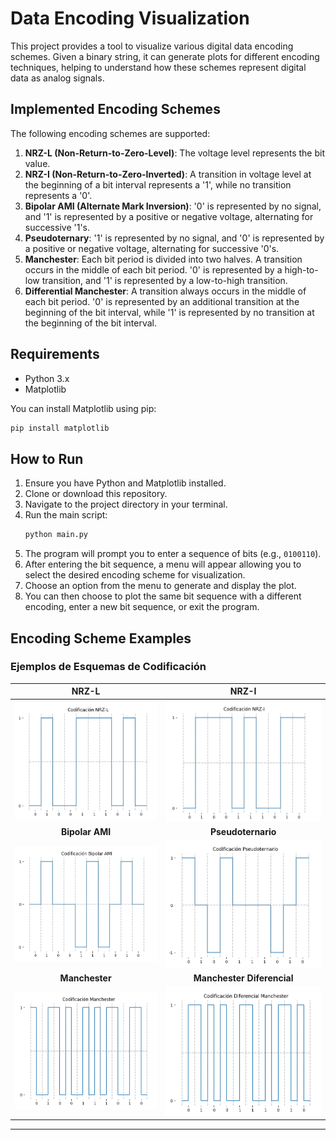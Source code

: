 # Data Encoding Visualization

This project provides a tool to visualize various digital data encoding schemes. Given a binary string, it can generate plots for different encoding techniques, helping to understand how these schemes represent digital data as analog signals.

## Implemented Encoding Schemes

The following encoding schemes are supported:

1.  **NRZ-L (Non-Return-to-Zero-Level)**: The voltage level represents the bit value.
2.  **NRZ-I (Non-Return-to-Zero-Inverted)**: A transition in voltage level at the beginning of a bit interval represents a '1', while no transition represents a '0'.
3.  **Bipolar AMI (Alternate Mark Inversion)**: '0' is represented by no signal, and '1' is represented by a positive or negative voltage, alternating for successive '1's.
4.  **Pseudoternary**: '1' is represented by no signal, and '0' is represented by a positive or negative voltage, alternating for successive '0's.
5.  **Manchester**: Each bit period is divided into two halves. A transition occurs in the middle of each bit period. '0' is represented by a high-to-low transition, and '1' is represented by a low-to-high transition.
6.  **Differential Manchester**: A transition always occurs in the middle of each bit period. '0' is represented by an additional transition at the beginning of the bit interval, while '1' is represented by no transition at the beginning of the bit interval.

## Requirements

*   Python 3.x
*   Matplotlib

You can install Matplotlib using pip:
```sh
pip install matplotlib
```

## How to Run

1.  Ensure you have Python and Matplotlib installed.
2.  Clone or download this repository.
3.  Navigate to the project directory in your terminal.
4.  Run the main script:
    ```sh
    python main.py
    ```
5.  The program will prompt you to enter a sequence of bits (e.g., `0100110`).
6.  After entering the bit sequence, a menu will appear allowing you to select the desired encoding scheme for visualization.
7.  Choose an option from the menu to generate and display the plot.
8.  You can then choose to plot the same bit sequence with a different encoding, enter a new bit sequence, or exit the program.

## Encoding Scheme Examples

### Ejemplos de Esquemas de Codificación

| NRZ-L | NRZ-I |
|:---:|:---:|
| ![NRZ-L](images/nrz_l_example.png) | ![NRZ-I](images/nrz_i_example.png) |
| **Bipolar AMI** | **Pseudoternario** |
| ![Bipolar AMI](images/bipolar_ami_example.png) | ![Pseudoternario](images/pseudoternary_example.png) |
| **Manchester** | **Manchester Diferencial** |
| ![Manchester](images/manchester_example.png) | ![Manchester Diferencial](images/differential_manchester_example.png) |

---